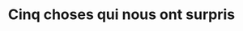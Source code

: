 ---
title: "Cinq choses qui nous ont surpris"
layout: post
lang: fr
lang-ref: 502-5-things
section: 5
category: 
hero:
  image:
    src: 5.2-tx-heading.jpg
    alt: Une photo d'un ballon qui représente l'emoji visage grimaçant.
blocks:
  - La capacité de travailler côte-à-côte avec les gestionnaires et les conseillers en RH et de communiquer avec les candidats tout au long des processus de dotation nous a donné l’occasion d’observer comment les utilisateurs se comportent dans le monde réel. Et il y a certaines choses auxquelles nous ne nous attendions pas.<br><br>
  - type: five
    items:
      - key: 1
        thought: "<strong style=\"letter-spacing: -1px;\" data-h2-font-weight=\"b(800)\" data-h2-font-color=\"b(purple)\">Nous pensions :</strong> avoir de la difficulté à convaincre les demandeurs d’utiliser la plateforme."
        turns: "<strong style=\"letter-spacing: -1px;\" data-h2-font-weight=\"b(800)\" data-h2-font-color=\"b(purple)\">Il s’avère que :</strong> trouver des gestionnaires prêts à utiliser une plateforme expérimentale a été le principal défi en termes d’expansion."
      - key: 2
        thought: "<strong style=\"letter-spacing: -1px;\" data-h2-font-weight=\"b(800)\" data-h2-font-color=\"b(purple)\">Nous pensions :</strong> que l’accès élargi à la plateforme serait le choix optimal pour les ministères partenaires."
        turns: "<strong style=\"letter-spacing: -1px;\" data-h2-font-weight=\"b(800)\" data-h2-font-color=\"b(purple)\">Il s’avère qu'il :</strong> y avait parfois une hésitation à partager l’accès, même entre les directions générales d’un même ministère, à moins qu’une entente financière interne ne soit conclue."
      - key: 3
        thought: "<strong style=\"letter-spacing: -1px;\" data-h2-font-weight=\"b(800)\" data-h2-font-color=\"b(purple)\">Nous pensions :</strong> avoir une bonne compréhension de la diversité de la culture des RH au sein de la fonction publique."
        turns: "<strong style=\"letter-spacing: -1px;\" data-h2-font-weight=\"b(800)\" data-h2-font-color=\"b(purple)\">Il s’avère que :</strong> l’ampleur de la diversité dans les modèles opérationnels, combinée au roulement élevé du personnel des RH, a créé certains défis de conception, même pour une plateforme aussi adaptable que la nôtre."
      - key: 4
        thought: "<strong style=\"letter-spacing: -1px;\" data-h2-font-weight=\"b(800)\" data-h2-font-color=\"b(purple)\">Nous pensions :</strong> que les talents très performants, surtout les candidats qui ont des offres concurrentielles, auraient une tolérance presque nulle pour les retards dans le processus d’embauche."
        turns: "<strong style=\"letter-spacing: -1px;\" data-h2-font-weight=\"b(800)\" data-h2-font-color=\"b(purple)\">Il s’avère que :</strong> si les demandeurs avaient le sentiment d’être valorisés et croyaient que le processus était bien conçu (équitable, clair et en progression), ils étaient plus compréhensifs et plus disposés à attendre. (C’était particulièrement vrai s’ils communiquaient avec le gestionnaire, soit en lisant le projet, soit au cours de l’entrevue.)"
      - key: 5
        thought: "<strong style=\"letter-spacing: -1px;\" data-h2-font-weight=\"b(800)\" data-h2-font-color=\"b(purple)\">Nous pensions :</strong> que le fait d’avoir un poste classifié et une confirmation des gestionnaires et des conseillers en RH représentait un certain degré de certitude que les processus d’emploi annoncés seraient finalisés et non annulés."
        turns: "<strong style=\"letter-spacing: -1px;\" data-h2-font-weight=\"b(800)\" data-h2-font-color=\"b(purple)\">Il s’avère que :</strong> les annulations se sont produites plus souvent que prévu. La plupart étaient attribuables à l’évolution des niveaux de financement et des exigences opérationnelles, tandis que d’autres étaient attribuables à des changements de gestion. Il n’est pas surprenant que les processus plus rapides aient eu de meilleurs taux d’achèvement."
---